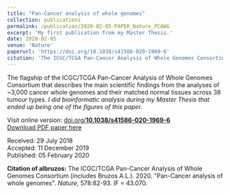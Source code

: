 ```yaml
---
title: "Pan-Cancer analysis of whole genomes"
collection: publications
permalink: /publication/2020-02-05-PAPER_Nature_PCAWG
excerpt: 'My first publication from my Master Thesis.'
date: 2020-02-05
venue: 'Nature'
paperurl: 'https://doi.org/10.1038/s41586-020-1969-6'
citation: 'The ICGC/TCGA Pan-Cancer Analysis of Whole Genomes Consortium. (2020). &quot;Pan-Cancer analysis of whole genomes.&quot; <i>Nature</i>. 578:82-93.'
---
```


The flagship of the ICGC/TCGA Pan-Cancer Analysis of Whole Genomes Consortium that describes the main scientific findings from the analyses of ~3,000 cancer whole genomes and their matched normal tissues across 38 tumour types. *I did bioinformatic analysis during my Master Thesis that ended up being one of the figures of this paper.*  

Visit online version: [doi.org/**10.1038/s41586-020-1969-6**](https://doi.org/10.1038/s41586-020-1969-6)  
[Download PDF paper here](https://ALBruzos.github.io/files/2020-02-05-PAPER_Nature_PCAWG.pdf)  

Received: 29 July 2018  
Accepted: 11 December 2019  
Published: 05 February 2020  

**Citation of albruzos:**
The ICGC/TCGA Pan-Cancer Analysis of Whole Genomes Consortium (includes Bruzos A.L.). 2020. "Pan-Cancer analysis of whole genomes". <i>Nature</i>, 578:82-93. IF = 43.070.

